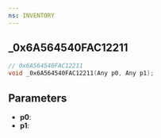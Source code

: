 ```yaml
---
ns: INVENTORY
---
```

## _0x6A564540FAC12211

```c
// 0x6A564540FAC12211
void _0x6A564540FAC12211(Any p0, Any p1);
```

## Parameters
* **p0**:
* **p1**:
